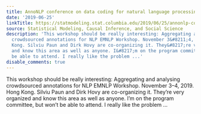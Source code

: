 ```yaml
---
title: AnnoNLP conference on data coding for natural language processing
date: '2019-06-25'
linkTitle: https://statmodeling.stat.columbia.edu/2019/06/25/annonlp-conference-on-data-coding-for-natural-language-processing/
source: Statistical Modeling, Causal Inference, and Social Science
description: 'This workshop should be really interesting: Aggregating and analysing
  crowdsourced annotations for NLP EMNLP Workshop. November 3&#8211;4, 2019. Hong
  Kong. Silviu Paun and Dirk Hovy are co-organizing it. They&#8217;re very organized
  and know this area as well as anyone. I&#8217;m on the program committee, but won&#8217;t
  be able to attend. I really like the problem ...'
disable_comments: true
---
```

This workshop should be really interesting: Aggregating and analysing crowdsourced annotations for NLP EMNLP Workshop. November 3&#8211;4, 2019. Hong Kong. Silviu Paun and Dirk Hovy are co-organizing it. They&#8217;re very organized and know this area as well as anyone. I&#8217;m on the program committee, but won&#8217;t be able to attend. I really like the problem ...